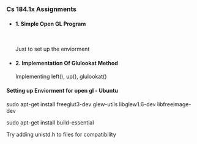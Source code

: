 <h3>Cs 184.1x Assignments</h3>
<ul>
	<li>
		<h4>1. Simple Open GL Program</h4><br />
		<p>Just to set up the enviorment</p>
	</li>
	<li>
		<h4>2. Implementation Of Glulookat Method</h4>
		<p>Implementing left(), up(), glulookat() </p>
	</li>
</ul>

<h4>Setting up Enviorment for open gl - Ubuntu </h4>

<p>	sudo apt-get install freeglut3-dev glew-utils libglew1.6-dev libfreeimage-dev</p>
<p>	sudo apt-get install build-essential</p>
<p>	Try adding unistd.h to files for compatibility</p>


